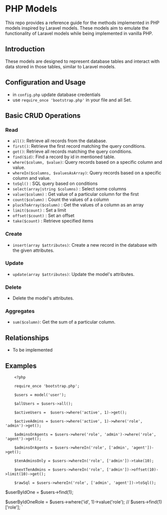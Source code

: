 # PHP Models

This repo provides a reference guide for the methods implemented in PHP models inspired by Laravel models. 
These models aim to emulate the functionality of Laravel models while being implemented in vanilla PHP.

## Introduction

These models are designed to represent database tables and interact with data stored in those tables, similar to Laravel models.

## Configuration and Usage
- in `config.php` update database credentials
- use `require_once 'bootstrap.php'` in your file and all Set.

## Basic CRUD Operations

### Read
- `all()`: Retrieve all records from the database.
- `first()`: Retrieve the first record matching the query conditions.
- `get()`: Retrieve all records matching the query conditions.
- `find($id)`: Find a record by id in mentioned table.
- `where($column, $value)`: Query records based on a specific column and value.
- `whereIn($columns, $valuesAsArray)`: Query records based on a specific column and value.
- `toSql()` : SQL query based on conditions
- `select(array|string $columns)` : Select some columns
- `value($column)` : Get value of a particular column for the first
- `count($column)` : Count the values of a column
- `pluckToArray($column)` : Get the values of a column as an array
- `limit($count)` : Set a limit
- `offset($count)` : Set an offset
- `take($count)` : Retrieve specified items

  

### Create
- `insert(array $attributes)`: Create a new record in the database with the given attributes.
  
### Update
- `update(array $attributes)`: Update the model's attributes.

### Delete
- Delete the model's attributes.

  
### Aggregates
- `sum($column)`: Get the sum of a particular column.

## Relationships
- To be implemented


## Examples
        
        <?php
        
        require_once 'bootstrap.php';
        
        $users = model('user');
        
        $allUsers = $users->all();
        
        $activeUsers =  $users->where('active', 1)->get();
        
        $activeAdmins = $users->where('active', 1)->where('role', 'admin')->get();
        
        $adminsOrAgents = $users->where('role', 'admin')->where('role', 'agent')->get();
        
        $adminsOrAgents = $users->whereIn('role', ['admin', 'agent'])->get();
        
        $tenAdminsOnly = $users->whereIn('role', ['admin'])->take(10);
        
        $nextTenAdmins = $users->whereIn('role', ['admin'])->offset(10)->limit(10)->get();
        
        $rawSql = $users->whereIn('role', ['admin', 'agent'])->toSql();

$userByIdOne = $users->find(1);

$userByIdOneRole = $users->where('id', 1)->value('role'); // $users->find(1)['role'];
`


